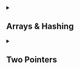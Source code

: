 <details>
<summary> <h2>Arrays & Hashing</h2> </summary>
    
# [Contains Duplicate](https://leetcode.com/problems/contains-duplicate/description/)<a name="contains-duplicate"></a>
    
```python    
class Solution:
    def containsDuplicate(self, nums: List[int]) -> bool:
        dict_a = {}

        for number in nums:
            if number not in dict_a:
                dict_a[number] = 1
            else:
                return True
        
        return False
```
</details>

<details>
<summary> <h2>Two Pointers</h2> </summary>

# [Valid Palindrome](https://leetcode.com/problems/valid-palindrome/description/)<a name="valid-palindrome"></a>

```python
    class Solution:
    def isPalindrome(self, s: str) -> bool:
        L = 0
        R = len(s) - 1

        while L < R:
            while L < R and s[L].isalnum() == False:
                L += 1
            while L < R and s[R].isalnum() == False:
                R -= 1
            if s[L].lower() == s[R].lower():
                L += 1
                R -= 1
            else:
                return False
        return True
```

</details>